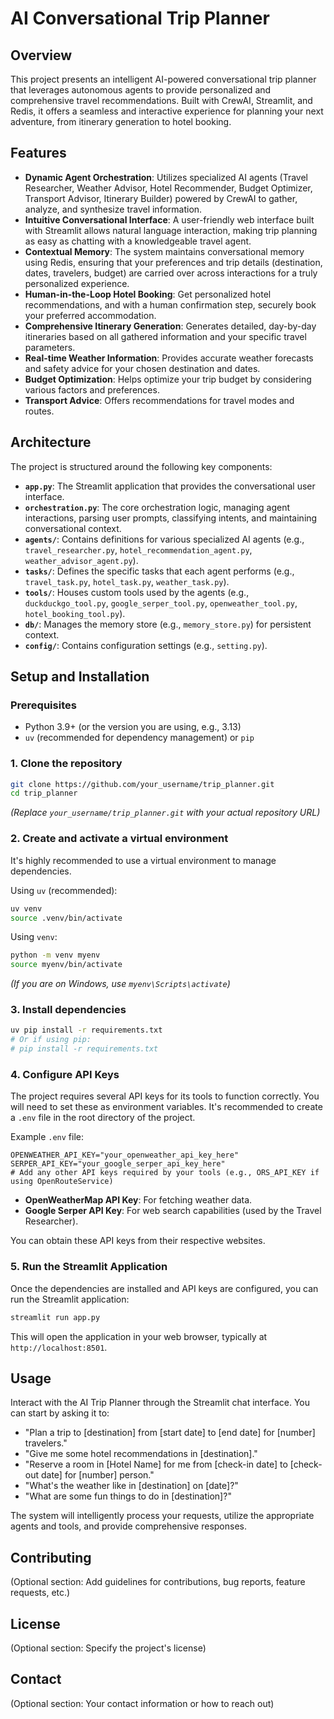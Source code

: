 # AI Conversational Trip Planner

## Overview
This project presents an intelligent AI-powered conversational trip planner that leverages autonomous agents to provide personalized and comprehensive travel recommendations. Built with CrewAI, Streamlit, and Redis, it offers a seamless and interactive experience for planning your next adventure, from itinerary generation to hotel booking.

## Features
- **Dynamic Agent Orchestration**: Utilizes specialized AI agents (Travel Researcher, Weather Advisor, Hotel Recommender, Budget Optimizer, Transport Advisor, Itinerary Builder) powered by CrewAI to gather, analyze, and synthesize travel information.
- **Intuitive Conversational Interface**: A user-friendly web interface built with Streamlit allows natural language interaction, making trip planning as easy as chatting with a knowledgeable travel agent.
- **Contextual Memory**: The system maintains conversational memory using Redis, ensuring that your preferences and trip details (destination, dates, travelers, budget) are carried over across interactions for a truly personalized experience.
- **Human-in-the-Loop Hotel Booking**: Get personalized hotel recommendations, and with a human confirmation step, securely book your preferred accommodation.
- **Comprehensive Itinerary Generation**: Generates detailed, day-by-day itineraries based on all gathered information and your specific travel parameters.
- **Real-time Weather Information**: Provides accurate weather forecasts and safety advice for your chosen destination and dates.
- **Budget Optimization**: Helps optimize your trip budget by considering various factors and preferences.
- **Transport Advice**: Offers recommendations for travel modes and routes.

## Architecture
The project is structured around the following key components:
- **`app.py`**: The Streamlit application that provides the conversational user interface.
- **`orchestration.py`**: The core orchestration logic, managing agent interactions, parsing user prompts, classifying intents, and maintaining conversational context.
- **`agents/`**: Contains definitions for various specialized AI agents (e.g., `travel_researcher.py`, `hotel_recommendation_agent.py`, `weather_advisor_agent.py`).
- **`tasks/`**: Defines the specific tasks that each agent performs (e.g., `travel_task.py`, `hotel_task.py`, `weather_task.py`).
- **`tools/`**: Houses custom tools used by the agents (e.g., `duckduckgo_tool.py`, `google_serper_tool.py`, `openweather_tool.py`, `hotel_booking_tool.py`).
- **`db/`**: Manages the memory store (e.g., `memory_store.py`) for persistent context.
- **`config/`**: Contains configuration settings (e.g., `setting.py`).

## Setup and Installation

### Prerequisites
- Python 3.9+ (or the version you are using, e.g., 3.13)
- `uv` (recommended for dependency management) or `pip`

### 1. Clone the repository
```bash
git clone https://github.com/your_username/trip_planner.git
cd trip_planner
```
*(Replace `your_username/trip_planner.git` with your actual repository URL)*

### 2. Create and activate a virtual environment
It's highly recommended to use a virtual environment to manage dependencies.

Using `uv` (recommended):
```bash
uv venv
source .venv/bin/activate
```

Using `venv`:
```bash
python -m venv myenv
source myenv/bin/activate
```
*(If you are on Windows, use `myenv\Scripts\activate`)*

### 3. Install dependencies
```bash
uv pip install -r requirements.txt
# Or if using pip:
# pip install -r requirements.txt
```

### 4. Configure API Keys
The project requires several API keys for its tools to function correctly. You will need to set these as environment variables. It's recommended to create a `.env` file in the root directory of the project.

Example `.env` file:
```
OPENWEATHER_API_KEY="your_openweather_api_key_here"
SERPER_API_KEY="your_google_serper_api_key_here"
# Add any other API keys required by your tools (e.g., ORS_API_KEY if using OpenRouteService)
```
- **OpenWeatherMap API Key**: For fetching weather data.
- **Google Serper API Key**: For web search capabilities (used by the Travel Researcher).

You can obtain these API keys from their respective websites.

### 5. Run the Streamlit Application
Once the dependencies are installed and API keys are configured, you can run the Streamlit application:

```bash
streamlit run app.py
```

This will open the application in your web browser, typically at `http://localhost:8501`.

## Usage
Interact with the AI Trip Planner through the Streamlit chat interface. You can start by asking it to:
- "Plan a trip to [destination] from [start date] to [end date] for [number] travelers."
- "Give me some hotel recommendations in [destination]."
- "Reserve a room in [Hotel Name] for me from [check-in date] to [check-out date] for [number] person."
- "What's the weather like in [destination] on [date]?"
- "What are some fun things to do in [destination]?"

The system will intelligently process your requests, utilize the appropriate agents and tools, and provide comprehensive responses.

## Contributing
(Optional section: Add guidelines for contributions, bug reports, feature requests, etc.)

## License
(Optional section: Specify the project's license)

## Contact
(Optional section: Your contact information or how to reach out)

